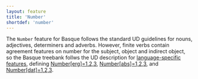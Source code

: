 ```yaml
---
layout: feature
title: 'Number'
shortdef: 'number'
---
```


The `Number` feature for Basque follows the standard UD guidelines for nouns, adjectives, determiners and adverbs. However, finite verbs contain agreement features on number for the subject, object and indirect object, so the Basque treebank follws the UD description for <a href="http://universaldependencies.github.io/docs/ext-feat-index.html"> language-specific features</a>, defining <a href="http://universaldependencies.github.io/docs/u/ext-feat/AbsErgDatNumber.html">Number[erg]=1,2,3</a>, <a href="http://universaldependencies.github.io/docs/u/ext-feat/AbsErgDatNumber.html">Number[abs]=1,2,3</a>, and <a href="http://universaldependencies.github.io/docs/u/ext-feat/AbsErgDatNumber.html">Number[dat]=1,2,3</a>.
